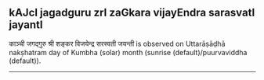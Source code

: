 ## kAJcI jagadguru zrI zaGkara vijayEndra sarasvatI jayantI

काञ्ची जगद्गुरु श्री शङ्कर विजयेन्द्र सरस्वती जयन्ती is observed on Uttarāṣāḍhā nakṣhatram day of Kumbha (solar) month (sunrise (default)/puurvaviddha (default)).


---
